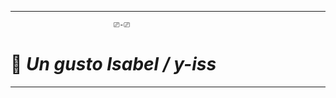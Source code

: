 
-------------------------------------------------------------------------

                           ⎚-⎚
                                
  #             🦝 ***Un gusto Isabel / y-iss***

-------------------------------------------------------------------------




